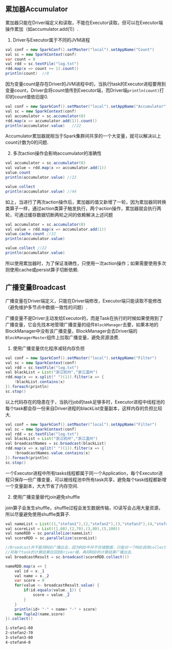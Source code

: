 ## 累加器Accumulator

累加器只能在Driver端定义和读取，不能在Executor读取，但可以在Executor端操作累加（如accumulator.add(1)）.

1. Driver与Executor属于不同的JVM进程

```java
val conf = new SparkConf().setMaster("local").setAppName("Count")
val sc = new SparkContext(conf)
var count = 0
val rdd = sc.textFile("log.txt")
rdd.map(x => count += 1).count()
println(count)  //0
```

因为变量count是存在Driver的JVM进程中的，当执行task的Executor进程要用到变量count，Driver会将count值传到Executor端，而Driver端``println(count)``打印的count值依旧是0.

```java
val conf = new SparkConf().setMaster("local").setAppName("Accumulator")
val sc = new SparkContext(conf)
val accumulator = sc.accumulator(0)
rdd.map(x => accumulator.add(1)).count()
println(accumulator.value)   //22
```

Accumulator累加器就相当于Spark集群间共享的一个大变量，就可以解决以上count计数为0的问题.

2. 多次action操作会影响accumulator的准确性

```java
val accumulator = sc.accumulator(0)
val value = rdd.map(x => accumulator.add(1))
value.count
println(accumulator.value) //22

value.collect
println(accumulator.value) //44
```

如上，当进行了两次action操作后，累加器的值又新增了一轮，因为累加器同转换类算子一样，通过action类算子触发执行，两个action操作，累加器就会执行两轮，可通过缓存数据切断两轮之间的依赖解决上述问题

```java
val accumulator = sc.accumulator(0)
val value = rdd.map(x => accumulator.add(1))
value.cache.count //22
println(accumulator.value)

value.collect //22
println(accumulator.value)
```

所以使用累加器时，为了保证准确性，只使用一次action操作；如果需要使用多次则使用cache或persist算子切断依赖.


## 广播变量Broadcast

广播变量在Driver端定义，只能在Driver端修改，Executor端只能读取不能修改（避免维护多节点中数据一致性的问题）.

广播变量不是Driver主动发给Executor的，而是Task在执行的时候如果使用到了广播变量，它会先找本地管理广播变量的组件``BlockManager``去要，如果本地的BlockManager中没有该广播变量，BlockManager会去Driver端的``BlockManagerMaster``组件上拉取广播变量，避免资源浪费.

1. 使用广播变量优化程序减轻内存负担

```java
val conf = new SparkConf().setMaster("local").setAppName("Filter")
val sc = new SparkContext(conf)
val rdd = sc.textFile("log.txt")
val blackList = List("浙江杭州","浙江温州")
rdd.map(x => x.split(" ")(1)).filter(x => {
    !blackList.contains(x)
}).foreach(println)
sc.stop()
```

以上代码存在的隐患在于，当执行job的task足够多时，Executor进程中线程池的每个task都会存一份来自Driver进程的blackList变量副本，这样内存的负担比较大.

```java
val conf = new SparkConf().setMaster("local").setAppName("Filter")
val sc = new SparkContext(conf)
val rdd = sc.textFile("log.txt")
val blackList = List("浙江杭州","浙江温州")
val broadcastNames = sc.broadcast(blackList)
rdd.map(x => x.split(" ")(1)).filter(x => {
    !broadcastNames.value.contains(x)
}).foreach(println)
sc.stop()
```

一个Executor进程中所有tasks线程都属于同一个Application，每个Executor进程只保存一份广播变量，可以被线程池中所有task共享，避免每个task线程都新增一个变量副本，大大节省了内存空间.

2. 使用广播变量替代join避免shuffle

join算子会发生shuffle，shuffle过程会发生数据传输，IO读写会占用大量资源，所以尽量避免使用shuffle类算子.

```java
val nameList = List((1,"stefan1"),(2,"stefan2"),(3,"stefan3"),(4,"stefan4"))
val scoreList = List((1,60),(2,70),(3,80),(5,100))
val nameRDD = sc.parallelize(nameList)
val scoreRDD = sc.parallelize(scoreList)

//Broadcast并不能将RDD广播出去，因为RDD中并不存储数据，只能对一个RDD调用collect算子，
//将每个task的计算结果拉回到Driver端，再将RDD的计算结果广播出去.
val broadcastResult = sc.broadcast(scoreRDD.collect())

nameRDD.map(x => {
    val id = x._1
    val name = x._2
    var score = 0
    for(value <- broadcastResult.value) {
        if(id.equals(value._1)) {
            score = value._2
        }
    }
    println(id+ "-" + name+ "-" + score)
    new Tuple2(name,score)
}).collect()
```

```bash
1-stefan1-60
2-stefan2-70
3-stefan3-80
4-stefan4-0
```




